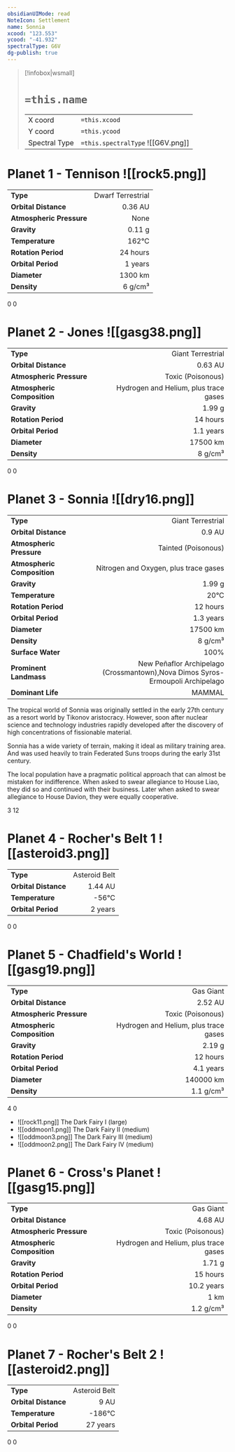 ```yaml
---
obsidianUIMode: read
NoteIcon: Settlement
name: Sonnia
xcood: "123.553"
ycood: "-41.932"
spectralType: G6V
dg-publish: true
---
```

> [!infobox|wsmall]
> # `=this.name`
> | | |
> | - | - |
> | X coord | `=this.xcood` |
> | Y coord| `=this.ycood` |
> | Spectral Type | `=this.spectralType` ![[G6V.png]] |

# Planet 1 - Tennison ![[rock5.png]]
|                             |                           |
| --------------------------- | -------------------------:|
| **Type**                    |             Dwarf Terrestrial |
| **Orbital Distance**        |   0.36 AU |
| **Atmospheric Pressure**    |       None |
| **Gravity**                 |        0.11 g |
| **Temperature**             |    162°C |
| **Rotation Period**         |  24 hours |
| **Orbital Period** | 1 years |
| **Diameter**                |      1300 km | 
| **Density**                 |    6 g/cm³ |



0
0



# Planet 2 - Jones ![[gasg38.png]]
|                             |                           |
| --------------------------- | -------------------------:|
| **Type**                    |             Giant Terrestrial |
| **Orbital Distance**        |   0.63 AU |
| **Atmospheric Pressure**    |       Toxic (Poisonous) |
| **Atmospheric Composition** |      Hydrogen and Helium, plus trace gases |
| **Gravity**                 |        1.99 g |
| **Rotation Period**         |  14 hours |
| **Orbital Period** | 1.1 years |
| **Diameter**                |      17500 km | 
| **Density**                 |    8 g/cm³ |



0
0



# Planet 3 - Sonnia ![[dry16.png]]
|                             |                           |
| --------------------------- | -------------------------:|
| **Type**                    |             Giant Terrestrial |
| **Orbital Distance**        |   0.9 AU |
| **Atmospheric Pressure**    |       Tainted (Poisonous) |
| **Atmospheric Composition** |      Nitrogen and Oxygen, plus trace gases |
| **Gravity**                 |        1.99 g |
| **Temperature**             |    20°C |
| **Rotation Period**         |  12 hours |
| **Orbital Period** | 1.3 years |
| **Diameter**                |      17500 km | 
| **Density**                 |    8 g/cm³ |
| **Surface Water**           |           100% | 
| **Prominent Landmass**      |         New Peñaflor Archipelago (Crossmantown),Nova Dimos Syros-Ermoupoli Archipelago | 
| **Dominant Life**           |         MAMMAL |

The tropical world of Sonnia was originally settled in the early 27th century as a resort world by Tikonov aristocracy. However, soon after nuclear science and technology industries rapidly developed after the discovery of high concentrations of fissionable material.

Sonnia has a wide variety of terrain, making it ideal as military training area. And was used heavily to train Federated Suns troops during the early 31st century.

The local population have a pragmatic political approach that can almost be mistaken for indifference. When asked to swear allegiance to House Liao, they did so and continued with their business. Later when asked to swear allegiance to House Davion, they were equally cooperative.

3
12



# Planet 4 - Rocher's Belt 1 ![[asteroid3.png]]
|                             |                           |
| --------------------------- | -------------------------:|
| **Type**                    |             Asteroid Belt |
| **Orbital Distance**        |   1.44 AU |
| **Temperature**             |    -56°C |
| **Orbital Period** | 2 years |



0
0



# Planet 5 - Chadfield's World ![[gasg19.png]]
|                             |                           |
| --------------------------- | -------------------------:|
| **Type**                    |             Gas Giant |
| **Orbital Distance**        |   2.52 AU |
| **Atmospheric Pressure**    |       Toxic (Poisonous) |
| **Atmospheric Composition** |      Hydrogen and Helium, plus trace gases |
| **Gravity**                 |        2.19 g |
| **Rotation Period**         |  12 hours |
| **Orbital Period** | 4.1 years |
| **Diameter**                |      140000 km | 
| **Density**                 |    1.1 g/cm³ |



4
0

- ![[rock11.png]] The Dark Fairy I (large)
- ![[oddmoon1.png]] The Dark Fairy II (medium)
- ![[oddmoon3.png]] The Dark Fairy III (medium)
- ![[oddmoon2.png]] The Dark Fairy IV (medium)


# Planet 6 - Cross's Planet ![[gasg15.png]]
|                             |                           |
| --------------------------- | -------------------------:|
| **Type**                    |             Gas Giant |
| **Orbital Distance**        |   4.68 AU |
| **Atmospheric Pressure**    |       Toxic (Poisonous) |
| **Atmospheric Composition** |      Hydrogen and Helium, plus trace gases |
| **Gravity**                 |        1.71 g |
| **Rotation Period**         |  15 hours |
| **Orbital Period** | 10.2 years |
| **Diameter**                |      1 km | 
| **Density**                 |    1.2 g/cm³ |



0
0



# Planet 7 - Rocher's Belt 2 ![[asteroid2.png]]
|                             |                           |
| --------------------------- | -------------------------:|
| **Type**                    |             Asteroid Belt |
| **Orbital Distance**        |   9 AU |
| **Temperature**             |    -186°C |
| **Orbital Period** | 27 years |



0
0



